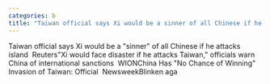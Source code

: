 ```yaml
---
categories: b
title: "Taiwan official says Xi would be a sinner of all Chinese if he attacks island  Reuters"
---
```

Taiwan official says Xi would be a "sinner" of all Chinese if he attacks island&nbsp;&nbsp;Reuters"Xi would face disaster if he attacks Taiwan," officials warn China of international sanctions&nbsp;&nbsp;WIONChina Has "No Chance of Winning" Invasion of Taiwan: Official&nbsp;&nbsp;NewsweekBlinken aga